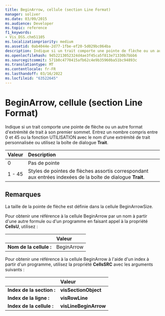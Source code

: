 ```yaml
---
title: BeginArrow, cellule (section Line Format)
manager: soliver
ms.date: 03/09/2015
ms.audience: Developer
ms.topic: reference
f1_keywords:
- Vis_DSS.chm51105
ms.localizationpriority: medium
ms.assetid: 0ab4044e-2d77-1fbe-ef20-5d029bc064ba
description: Indique si un trait comporte une pointe de flèche ou un autre format d'extrémité de trait à son premier sommet. Entrez un nombre compris entre 0 et 45 ou la fonction UTILISATION avec le nom d'une extrémité de trait personnalisée ou utilisez la boîte de dialogue Trait.
ms.openlocfilehash: 9d52213052324d4ae3f45ca5f813e71330b7bbb6
ms.sourcegitcommit: 571b0c4770415afb62c4e9b35960ba51bc94893c
ms.translationtype: MT
ms.contentlocale: fr-FR
ms.lasthandoff: 03/16/2022
ms.locfileid: "63522645"
---
```

# <a name="beginarrow-cell-line-format-section"></a>BeginArrow, cellule (section Line Format)

Indique si un trait comporte une pointe de flèche ou un autre format d'extrémité de trait à son premier sommet. Entrez un nombre compris entre 0 et 45 ou la fonction UTILISATION avec le nom d'une extrémité de trait personnalisée ou utilisez la boîte de dialogue **Trait**. 
  
|**Valeur**|**Description**|
|:-----|:-----|
| 0  <br/> | Pas de pointe |
| 1 - 45  <br/> | Styles de pointes de flèches assortis correspondant aux entrées indexées de la boîte de dialogue **Trait**. |
   
## <a name="remarks"></a>Remarques

La taille de la pointe de flèche est définie dans la cellule BeginArrowSize.
  
Pour obtenir une référence à la cellule BeginArrow par un nom à partir d'une autre formule ou d'un programme en faisant appel à la propriété **CellsU**, utilisez : 
  
||Valeur |
|:-----|:-----|
| **Nom de la cellule :**  <br/> | BeginArrow  <br/> |
   
Pour obtenir une référence à la cellule BeginArrow à l'aide d'un index à partir d'un programme, utilisez la propriété **CellsSRC** avec les arguments suivants : 
  
||Valeur |
|:-----|:-----|
| **Index de la section :**  <br/> |**visSectionObject** <br/> |
| **Index de la ligne :**  <br/> |**visRowLine** <br/> |
| **Index de la cellule :**  <br/> |**visLineBeginArrow** <br/> |
   

